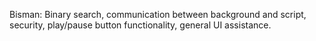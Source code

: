 Bisman: Binary search, communication between background and script, security, play/pause button functionality, general UI assistance.
